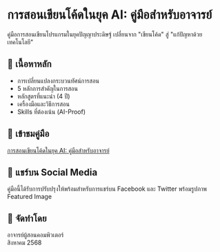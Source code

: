 # การสอนเขียนโค้ดในยุค AI: คู่มือสำหรับอาจารย์

คู่มือการสอนเขียนโปรแกรมในยุคปัญญาประดิษฐ์ เปลี่ยนจาก "เขียนโค้ด" สู่ "แก้ปัญหาด้วยเทคโนโลยี"

## 🎯 เนื้อหาหลัก

- การเปลี่ยนแปลงกระบวนทัศน์การสอน
- 5 หลักการสำคัญในการสอน
- หลักสูตรที่แนะนำ (4 ปี)
- เครื่องมือและวิธีการสอน
- Skills ที่ต้องเน้น (AI-Proof)

## 🚀 เข้าชมคู่มือ

[การสอนเขียนโค้ดในยุค AI: คู่มือสำหรับอาจารย์](https://narasakp.github.io/page/การสอนเขียนโค้ดในยุค-AI-คู่มือสำหรับอาจารย์.html)

## 📱 แชร์บน Social Media

คู่มือนี้ได้รับการปรับปรุงให้พร้อมสำหรับการแชร์บน Facebook และ Twitter พร้อมรูปภาพ Featured Image

## 📝 จัดทำโดย

อาจารย์ผู้สอนคอมพิวเตอร์  
สิงหาคม 2568
